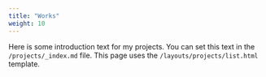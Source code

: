 ```yaml
---
title: "Works"
weight: 10
---
```


Here is some introduction text for my projects. You can set this text in the `/projects/_index.md` file. This page uses the `/layouts/projects/list.html` template.
